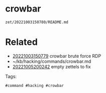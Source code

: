 # crowbar

` zet/20221003150780/README.md `

# Related

- [20221003150779](/zet/20221003150779/README.md) crowbar brute force RDP
- ~/kb/hacking/commands/crowbar.md
- [20221005200242](/zet/20221005200242/README.md) empty zettels to fix

Tags:

    #command #hacking #crowbar 
